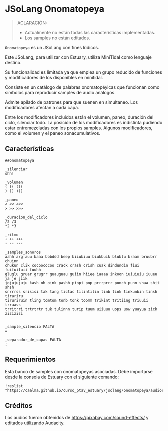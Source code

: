 # JSoLang Onomatopeya

> ACLARACIÓN:
> + Actualmente no están todas las características implementadas.
> + Los samples no están editados.

`Onomatopeya` es un JSoLang con fines lúdicos.

Este JSoLang, para utilizar con Estuary, utiliza MiniTidal como lenguaje destino.

Su funcionalidad es limitada ya que emplea un grupo reducido de funciones y modificadores de los disponibles en minitidal.

Consiste en un catálogo de palabras onomatopéyicas que funcionan como símbolos para reproducir samples de audio análogos.

Admite apilado de patrones para que suenen en simultaneo. Los modificadores afectan a cada capa.

Entre los modificadores incluidos están el volumen, paneo, duración del ciclo, silenciar todo.
La posición de los modificadores es indistinta pudiendo estar entremezcladas con los propios samples.
Algunos modificadores, como el volumen y el paneo sonacumulativos.



## Características

	##onomatopeya

	_silenciar
	shh!

	_volumen
	( (( (((
	) )) )))

	_paneo
	< << <<<
	> >> >>>

	_duracion_del_ciclo
	/2 /3
	*2 *3

	_ritmo
	+ ++ +++
	- -- ---

	_samples_sonoros
	aahh arg auu baaa bbbddd beep biiubiuu biukbuik blublu braam bruubrr chuinn
	chukun clik cocoococoo crack crash crish cuak dindundin fiui fuifuifuii fuuhh
	gluglu gruar grugrr guauguau guiin hiiee iaaaa inkoon iuiuiuiu iuueu ja je jiik
	jojujujuju kash oh oink pashh piopi pop prrrprrr punch punn shaa shii shsh
	snrrrss srisisi tak tang tictac tilintilin tinb tink tinkunbin tinsh tirariru
	tiruriruin tling tomtom tonb tonk toomm trikint tritiing triuuii trraass
	trritrri trtrtrtr tuk tulinnn turip tuum uiiuuu uops uow yuayua zick zizizizi


	_sample_silencio FALTA
	=

	_separador_de_capas FALTA
	;

## Requerimientos

Esta banco de samples con onomatopeyas asociadas. Debe importarse desde la consola de Estuary con el siguiente comando:

	!reslist "https://caalma.github.io/curso_ptav_estuary/jsolang/onomatopeya/audios/samples.json"


## Créditos
Los audios fueron obtenidos de https://pixabay.com/sound-effects/ y editados utilizando Audacity.
